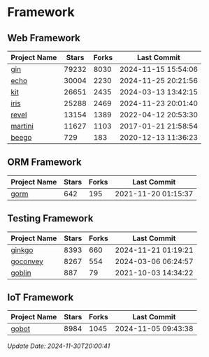 # Framework

## Web Framework
| Project Name | Stars | Forks | Last Commit |
| ------------ | ----- | ----- | ----------- |
| [gin](https://github.com/gin-gonic/gin) | 79232 | 8030 | 2024-11-15 15:54:06 |
| [echo](https://github.com/labstack/echo) | 30004 | 2230 | 2024-11-25 20:21:56 |
| [kit](https://github.com/go-kit/kit) | 26651 | 2435 | 2024-03-13 13:42:15 |
| [iris](https://github.com/kataras/iris) | 25288 | 2469 | 2024-11-23 20:01:40 |
| [revel](https://github.com/revel/revel) | 13154 | 1389 | 2022-04-12 20:53:30 |
| [martini](https://github.com/go-martini/martini) | 11627 | 1103 | 2017-01-21 21:58:54 |
| [beego](https://github.com/astaxie/beego) | 729 | 183 | 2020-12-13 11:36:23 |

## ORM Framework
| Project Name | Stars | Forks | Last Commit |
| ------------ | ----- | ----- | ----------- |
| [gorm](https://github.com/jinzhu/gorm) | 642 | 195 | 2021-11-20 01:15:37 |

## Testing Framework
| Project Name | Stars | Forks | Last Commit |
| ------------ | ----- | ----- | ----------- |
| [ginkgo](https://github.com/onsi/ginkgo) | 8393 | 660 | 2024-11-21 01:19:21 |
| [goconvey](https://github.com/smartystreets/goconvey) | 8267 | 554 | 2024-03-06 06:24:57 |
| [goblin](https://github.com/franela/goblin) | 887 | 79 | 2021-10-03 14:34:22 |

## IoT Framework
| Project Name | Stars | Forks | Last Commit |
| ------------ | ----- | ----- | ----------- |
| [gobot](https://github.com/hybridgroup/gobot) | 8984 | 1045 | 2024-11-05 09:43:38 |

*Update Date: 2024-11-30T20:00:41*